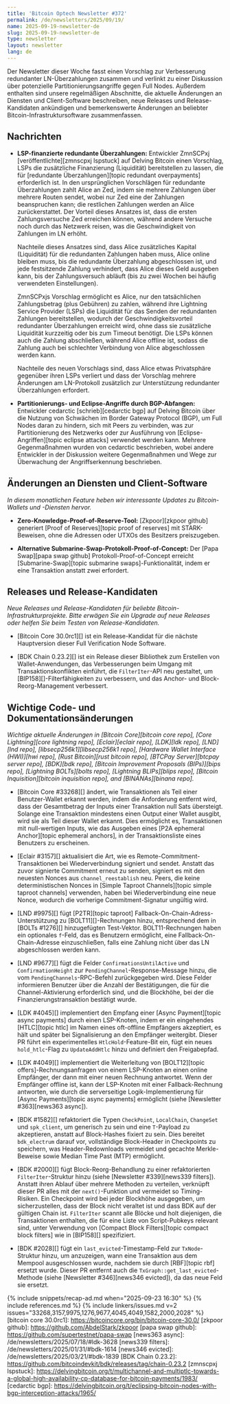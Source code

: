 ```yaml
---
title: 'Bitcoin Optech Newsletter #372'
permalink: /de/newsletters/2025/09/19/
name: 2025-09-19-newsletter-de
slug: 2025-09-19-newsletter-de
type: newsletter
layout: newsletter
lang: de
---
```

Der Newsletter dieser Woche fasst einen Vorschlag zur Verbesserung redundanter LN-Überzahlungen zusammen und verlinkt zu einer Diskussion über potenzielle
Partitionierungsangriffe gegen Full Nodes. Außerdem enthalten sind unsere regelmäßigen Abschnitte, die aktuelle Änderungen an Diensten und Client-Software
beschreiben, neue Releases und Release-Kandidaten ankündigen und bemerkenswerte Änderungen an beliebter Bitcoin-Infrastruktursoftware zusammenfassen.

## Nachrichten

- **LSP-finanzierte redundante Überzahlungen:** Entwickler ZmnSCPxj [veröffentlichte][zmnscpxj lspstuck] auf Delving Bitcoin einen Vorschlag, LSPs die
  zusätzliche Finanzierung (Liquidität) bereitstellen zu lassen, die für [redundante Überzahlungen][topic redundant overpayments] erforderlich ist. In den
  ursprünglichen Vorschlägen für redundante Überzahlungen zahlt Alice an Zed, indem sie mehrere Zahlungen über mehrere Routen sendet, wobei nur Zed eine der
  Zahlungen beanspruchen kann; die restlichen Zahlungen werden an Alice zurückerstattet. Der Vorteil dieses Ansatzes ist, dass die ersten Zahlungsversuche
  Zed erreichen können, während andere Versuche noch durch das Netzwerk reisen, was die Geschwindigkeit von Zahlungen im LN erhöht.

  Nachteile dieses Ansatzes sind, dass Alice zusätzliches Kapital (Liquidität) für die redundanten Zahlungen haben muss, Alice online bleiben muss, bis die
  redundante Überzahlung abgeschlossen ist, und jede festsitzende Zahlung verhindert, dass Alice dieses Geld ausgeben kann, bis der Zahlungsversuch abläuft
  (bis zu zwei Wochen bei häufig verwendeten Einstellungen).

  ZmnSCPxjs Vorschlag ermöglicht es Alice, nur den tatsächlichen Zahlungsbetrag (plus Gebühren) zu zahlen, während ihre Lightning Service Provider (LSPs) die
  Liquidität für das Senden der redundanten Zahlungen bereitstellen, wodurch der Geschwindigkeitsvorteil redundanter Überzahlungen erreicht wird, ohne dass
  sie zusätzliche Liquidität kurzzeitig oder bis zum Timeout benötigt. Die LSPs können auch die Zahlung abschließen, während Alice offline ist, sodass die
  Zahlung auch bei schlechter Verbindung von Alice abgeschlossen werden kann.

  Nachteile des neuen Vorschlags sind, dass Alice etwas Privatsphäre gegenüber ihren LSPs verliert und dass der Vorschlag mehrere Änderungen am
  LN-Protokoll zusätzlich zur Unterstützung redundanter Überzahlungen erfordert.

- **Partitionierungs- und Eclipse-Angriffe durch BGP-Abfangen:** Entwickler cedarctic [schrieb][cedarctic bgp] auf Delving Bitcoin über die Nutzung
  von Schwächen im Border Gateway Protocol (BGP), um Full Nodes daran zu hindern, sich mit Peers zu verbinden, was zur Partitionierung des Netzwerks oder
  zur Ausführung von [Eclipse-Angriffen][topic eclipse attacks] verwendet werden kann. Mehrere Gegenmaßnahmen wurden von cedarctic beschrieben, wobei
  andere Entwickler in der Diskussion weitere Gegenmaßnahmen und Wege zur Überwachung der Angriffserkennung beschrieben.

## Änderungen an Diensten und Client-Software

*In diesem monatlichen Feature heben wir interessante Updates zu Bitcoin-Wallets und -Diensten hervor.*

- **Zero-Knowledge-Proof-of-Reserve-Tool:** [Zkpoor][zkpoor github] generiert [Proof of Reserves][topic proof of reserves] mit STARK-Beweisen, ohne die
  Adressen oder UTXOs des Besitzers preiszugeben.

- **Alternative Submarine-Swap-Protokoll-Proof-of-Concept:** Der [Papa Swap][papa swap github] Protokoll-Proof-of-Concept erreicht
  [Submarine-Swap][topic submarine swaps]-Funktionalität, indem er eine Transaktion anstatt zwei erfordert.

## Releases und Release-Kandidaten

_Neue Releases und Release-Kandidaten für beliebte Bitcoin-Infrastrukturprojekte. Bitte erwägen Sie ein Upgrade auf neue Releases oder helfen Sie beim
Testen von Release-Kandidaten._

- [Bitcoin Core 30.0rc1][] ist ein Release-Kandidat für die nächste Hauptversion dieser Full Verification Node Software.

- [BDK Chain 0.23.2][] ist ein Release dieser Bibliothek zum Erstellen von Wallet-Anwendungen, das Verbesserungen beim Umgang mit Transaktionskonflikten
  einführt, die `FilterIter`-API neu gestaltet, um [BIP158][]-Filterfähigkeiten zu verbessern, und das Anchor- und Block-Reorg-Management verbessert.

## Wichtige Code- und Dokumentationsänderungen

_Wichtige aktuelle Änderungen in [Bitcoin Core][bitcoin core repo], [Core Lightning][core lightning repo], [Eclair][eclair repo], [LDK][ldk repo],
[LND][lnd repo], [libsecp256k1][libsecp256k1 repo], [Hardware Wallet Interface (HWI)][hwi repo], [Rust Bitcoin][rust bitcoin repo], [BTCPay
Server][btcpay server repo], [BDK][bdk repo], [Bitcoin Improvement Proposals (BIPs)][bips repo], [Lightning BOLTs][bolts repo],
[Lightning BLIPs][blips repo], [Bitcoin Inquisition][bitcoin inquisition repo], and [BINANAs][binana repo]._

- [Bitcoin Core #33268][] ändert, wie Transaktionen als Teil einer Benutzer-Wallet erkannt werden, indem die Anforderung entfernt wird, dass der Gesamtbetrag der Inputs einer Transaktion null Sats übersteigt. Solange eine Transaktion mindestens einen Output einer Wallet ausgibt, wird sie als Teil dieser Wallet erkannt. Dies ermöglicht es, Transaktionen mit null-wertigen Inputs, wie das Ausgeben eines [P2A ephemeral Anchor][topic ephemeral anchors], in der Transaktionsliste eines Benutzers zu erscheinen.

- [Eclair #3157][] aktualisiert die Art, wie es Remote-Commitment-Transaktionen bei Wiederverbindung signiert und sendet. Anstatt das zuvor signierte
  Commitment erneut zu senden, signiert es mit den neuesten Nonces aus `channel_reestablish` neu. Peers, die keine deterministischen Nonces in
  [Simple Taproot Channels][topic simple taproot channels] verwenden, haben bei Wiederverbindung eine neue Nonce, wodurch die vorherige
  Commitment-Signatur ungültig wird.

- [LND #9975][] fügt [P2TR][topic taproot] Fallback-On-Chain-Adress-Unterstützung zu [BOLT11][]-Rechnungen hinzu, entsprechend dem in
  [BOLTs #1276][] hinzugefügten Test-Vektor. BOLT11-Rechnungen haben ein optionales `f`-Feld, das es Benutzern ermöglicht, eine Fallback-On-Chain-Adresse
  einzuschließen, falls eine Zahlung nicht über das LN abgeschlossen werden kann.

- [LND #9677][] fügt die Felder `ConfirmationsUntilActive` und `ConfirmationHeight` zur `PendingChannel`-Response-Message hinzu, die vom
  `PendingChannels`-RPC-Befehl zurückgegeben wird. Diese Felder informieren Benutzer über die Anzahl der Bestätigungen, die für die Channel-Aktivierung
  erforderlich sind, und die Blockhöhe, bei der die Finanzierungstransaktion bestätigt wurde.

- [LDK #4045][] implementiert den Empfang einer [Async Payment][topic async payments] durch einen LSP-Knoten, indem er ein eingehendes
  [HTLC][topic htlc] im Namen eines oft-offline Empfängers akzeptiert, es hält und später bei Signalisierung an den Empfänger weitergibt. Dieser PR
  führt ein experimentelles `HtlcHold`-Feature-Bit ein, fügt ein neues `hold_htlc`-Flag zu `UpdateAddHtlc` hinzu und definiert den Freigabepfad.

- [LDK #4049][] implementiert die Weiterleitung von [BOLT12][topic offers]-Rechnungsanfragen von einem LSP-Knoten an einen online Empfänger, der dann
  mit einer neuen Rechnung antwortet. Wenn der Empfänger offline ist, kann der LSP-Knoten mit einer Fallback-Rechnung antworten, wie durch die
  serverseitige Logik-Implementierung für [Async Payments][topic async payments] ermöglicht (siehe [Newsletter #363][news363 async]).

- [BDK #1582][] refaktoriert die Typen `CheckPoint`, `LocalChain`, `ChangeSet` und `spk_client`, um generisch zu sein und eine `T`-Payload zu
  akzeptieren, anstatt auf Block-Hashes fixiert zu sein. Dies bereitet `bdk_electrum` darauf vor, vollständige Block-Header in Checkpoints zu speichern,
  was Header-Redownloads vermeidet und gecachte Merkle-Beweise sowie Median Time Past (MTP) ermöglicht.

- [BDK #2000][] fügt Block-Reorg-Behandlung zu einer refaktorierten `FilterIter`-Struktur hinzu (siehe [Newsletter #339][news339 filters]). Anstatt
  ihren Ablauf über mehrere Methoden zu verteilen, verknüpft dieser PR alles mit der `next()`-Funktion und vermeidet so Timing-Risiken. Ein Checkpoint
  wird bei jeder Blockhöhe ausgegeben, um sicherzustellen, dass der Block nicht veraltet ist und dass BDK auf der gültigen Chain ist. `FilterIter`
  scannt alle Blöcke und holt diejenigen, die Transaktionen enthalten, die für eine Liste von Script-Pubkeys relevant sind, unter Verwendung von
  [Compact Block Filters][topic compact block filters] wie in [BIP158][] spezifiziert.

- [BDK #2028][] fügt ein `last_evicted`-Timestamp-Feld zur `TxNode`-Struktur hinzu, um anzuzeigen, wann eine Transaktion aus dem Mempool
  ausgeschlossen wurde, nachdem sie durch [RBF][topic rbf] ersetzt wurde. Dieser PR entfernt auch die `TxGraph::get_last_evicted`-Methode (siehe
  [Newsletter #346][news346 evicted]), da das neue Feld sie ersetzt.

{% include snippets/recap-ad.md when="2025-09-23 16:30" %}
{% include references.md %}
{% include linkers/issues.md v=2 issues="33268,3157,9975,1276,9677,4045,4049,1582,2000,2028" %}
[bitcoin core 30.0rc1]: https://bitcoincore.org/bin/bitcoin-core-30.0/
[zkpoor github]: https://github.com/AbdelStark/zkpoor
[papa swap github]: https://github.com/supertestnet/papa-swap
[news363 async]: /de/newsletters/2025/07/18/#ldk-3628
[news339 filters]: /de/newsletters/2025/01/31/#bdk-1614
[news346 evicted]: /de/newsletters/2025/03/21/#bdk-1839
[BDK Chain 0.23.2]: https://github.com/bitcoindevkit/bdk/releases/tag/chain-0.23.2
[zmnscpxj lspstuck]: https://delvingbitcoin.org/t/multichannel-and-multiptlc-towards-a-global-high-availability-cp-database-for-bitcoin-payments/1983/
[cedarctic bgp]: https://delvingbitcoin.org/t/eclipsing-bitcoin-nodes-with-bgp-interception-attacks/1965/
